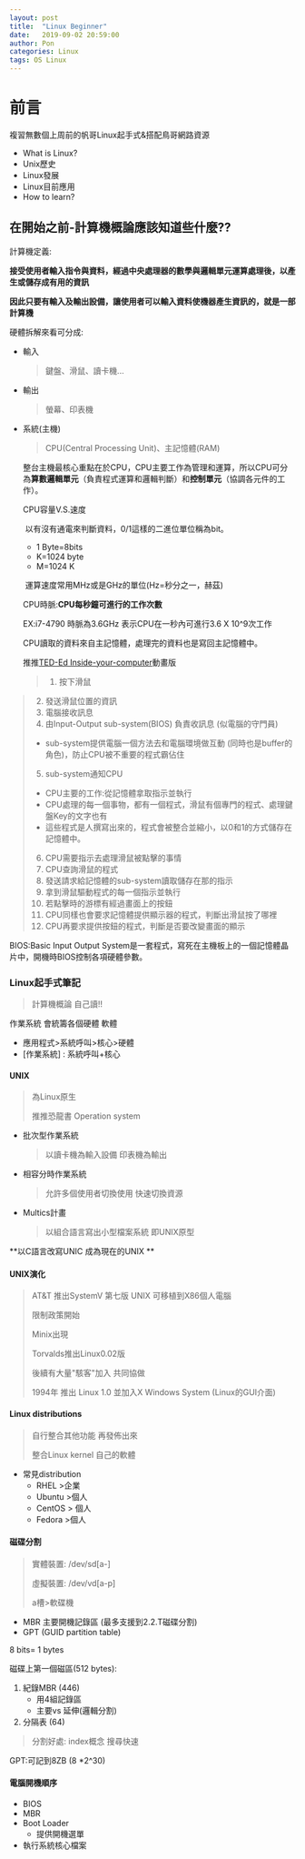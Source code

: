 ```yaml
---
layout: post
title:  "Linux Beginner"
date:   2019-09-02 20:59:00
author: Pon
categories: Linux
tags: OS Linux
---
```

# 前言

複習無數個上周前的帆哥Linux起手式&搭配鳥哥網路資源

- What is Linux?
- Unix歷史
- Linux發展
- Linux目前應用
- How to learn?



## 在開始之前-計算機概論應該知道些什麼??

計算機定義:

**接受使用者輸入指令與資料，經過中央處理器的數學與邏輯單元運算處理後，以產生或儲存成有用的資訊**

**因此只要有輸入及輸出設備，讓使用者可以輸入資料使機器產生資訊的，就是一部計算機**

硬體拆解來看可分成:

- 輸入

  > 鍵盤、滑鼠、讀卡機...

- 輸出

  > 螢幕、印表機

- 系統(主機)

  > CPU(Central Processing Unit)、主記憶體(RAM)

  整台主機最核心重點在於CPU，CPU主要工作為管理和運算，所以CPU可分為**算數邏輯單元**（負責程式運算和邏輯判斷）和**控制單元**（協調各元件的工作）。

  CPU容量V.S.速度

  ​	以有沒有通電來判斷資料，0/1這樣的二進位單位稱為bit。

  - 1 Byte=8bits
  - K=1024 byte
  - M=1024 K

  

  ​	運算速度常用MHz或是GHz的單位(Hz=秒分之一，赫茲)

  CPU時脈:**CPU每秒鐘可進行的工作次數**

  EX:i7-4790 時脈為3.6GHz 表示CPU在一秒內可進行3.6 X 10^9次工作

  

  CPU讀取的資料來自主記憶體，處理完的資料也是寫回主記憶體中。

  推推[TED-Ed Inside-your-computer](<https://www.youtube.com/watch?v=AkFi90lZmXA>)動畫版

  > 1. 按下滑鼠
> 2. 發送滑鼠位置的資訊
  > 3. 電腦接收訊息
  > 4. 由Input-Output sub-system(BIOS) 負責收訊息 (似電腦的守門員)
  >
  > * sub-system提供電腦一個方法去和電腦環境做互動 (同時也是buffer的角色)，防止CPU被不重要的程式霸佔住
  >
  > 5. sub-system通知CPU
  >
  > - CPU主要的工作:從記憶體拿取指示並執行
  > - CPU處理的每一個事物，都有一個程式，滑鼠有個專門的程式、處理鍵盤Key的文字也有
  > - 這些程式是人撰寫出來的，程式會被整合並縮小，以0和1的方式儲存在記憶體中。
  >
  > 6. CPU需要指示去處理滑鼠被點擊的事情
  > 7. CPU查詢滑鼠的程式
  > 8. 發送請求給記憶體的sub-system讀取儲存在那的指示
  > 9. 拿到滑鼠驅動程式的每一個指示並執行
  > 10. 若點擊時的游標有經過畫面上的按鈕
  > 11. CPU同樣也會要求記憶體提供顯示器的程式，判斷出滑鼠按了哪裡
  > 12. CPU再要求提供按鈕的程式，判斷是否要改變畫面的顯示

   BIOS:Basic Input Output System是一套程式，寫死在主機板上的一個記憶體晶片中，開機時BIOS控制各項硬體參數。

  

### Linux起手式筆記

> 計算機概論 自己讀!!

作業系統 會統籌各個硬體 軟體 

- 應用程式>系統呼叫>核心>硬體
- [作業系統] : 系統呼叫+核心

#### UNIX

> 為Linux原生
>
> 推推恐龍書 Operation system

- 批次型作業系統

  > 以讀卡機為輸入設備 印表機為輸出

- 相容分時作業系統

  > 允許多個使用者切換使用 快速切換資源

- Multics計畫

  > 以組合語言寫出小型檔案系統 即UNIX原型

**以C語言改寫UNIC 成為現在的UNIX **



#### UNIX演化

> AT&T 推出SystemV 第七版 UNIX 可移植到X86個人電腦
>
> 限制政策開始
>
> Minix出現 
>
> Torvalds推出Linux0.02版
>
> 後續有大量"駭客"加入 共同協做
>
> 1994年 推出 Linux 1.0  並加入X Windows System (Linux的GUI介面)

#### Linux distributions

> 自行整合其他功能 再發佈出來
>
> 整合Linux kernel 自己的軟體

- 常見distribution
  - RHEL >企業
  - Ubuntu >個人
  - CentOS > 個人
  - Fedora >個人

#### 磁碟分割

> 實體裝置: /dev/sd[a-]
>
> 虛擬裝置: /dev/vd[a-p]
>
> a槽>軟碟機

- MBR 主要開機記錄區 (最多支援到2.2.T磁碟分割)
- GPT (GUID partition table)



8 bits= 1 bytes

磁碟上第一個磁區(512 bytes):

1. 紀錄MBR (446)
   - 用4組記錄區
   - 主要vs 延伸(邏輯分割)
2. 分隔表 (64)

> 分割好處: index概念 搜尋快速



GPT:可記到8ZB (8 *2^30)



#### 電腦開機順序

- BIOS
- MBR
- Boot Loader
  - 提供開機選單
- 執行系統核心檔案



